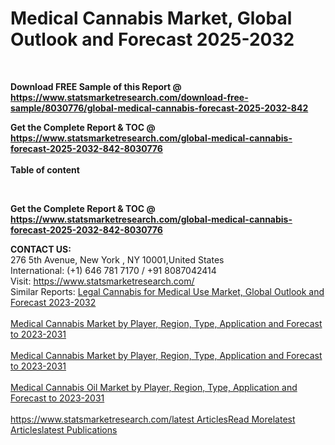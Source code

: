 <h1>Medical Cannabis Market, Global Outlook and Forecast 2025-2032</h1><br/><p><strong>Download FREE Sample of this Report @ <a href="https://www.statsmarketresearch.com/download-free-sample/8030776/global-medical-cannabis-forecast-2025-2032-842">https://www.statsmarketresearch.com/download-free-sample/8030776/global-medical-cannabis-forecast-2025-2032-842</a></strong></p><div><b>Get the Complete Report & TOC @ <a href="https://www.statsmarketresearch.com/global-medical-cannabis-forecast-2025-2032-842-8030776">https://www.statsmarketresearch.com/global-medical-cannabis-forecast-2025-2032-842-8030776</a></b></div><br><b>Table of content</b><p><br><div><b>Get the Complete Report & TOC @ <a href="https://www.statsmarketresearch.com/global-medical-cannabis-forecast-2025-2032-842-8030776">https://www.statsmarketresearch.com/global-medical-cannabis-forecast-2025-2032-842-8030776</a></b></div></p> <b>CONTACT US:</b><br>276 5th Avenue, New York , NY 10001,United States<br>International: (+1) 646 781 7170 / +91 8087042414<br>Visit: <a href="https://www.statsmarketresearch.com/">https://www.statsmarketresearch.com/</a><br>Similar Reports: <a href="https://www.statsmarketresearch.com/global-medical-cannabis-forecast-2025-2032-842-8030776">Legal Cannabis for Medical Use Market, Global Outlook and Forecast 2023-2032</a><br/><br/><a href="https://www.statsmarketresearch.com/global-medical-cannabis-forecast-2025-2032-842-8030776">Medical Cannabis Market by Player, Region, Type, Application and Forecast to 2023-2031 </a><br/><br/><a href="https://www.statsmarketresearch.com/global-medical-cannabis-forecast-2025-2032-842-8030776">Medical Cannabis Market by Player, Region, Type, Application and Forecast to 2023-2031 </a><br/><br/><a href="https://www.statsmarketresearch.com/global-medical-cannabis-forecast-2025-2032-842-8030776">Medical Cannabis Oil Market by Player, Region, Type, Application and Forecast to 2023-2031 </a><br/><br/><a href="https://gyeongbokgung.com">https://www.statsmarketresearch.com/</a><a href="https://hallyeomaritime.com">latest Articles</a><a href="https://jingwansa.com">Read More</a><a href=https://nguoiviet.jp/">latest Articles</a><a href="https://www.intelmarketresearch.com/">latest Publications</a>